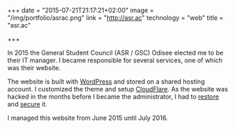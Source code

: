 +++
date = "2015-07-21T21:17:21+02:00"
image = "/img/portfolio/asrac.png"
link = "http://asr.ac"
technology = "web"
title = "asr.ac"

+++

In 2015 the General Student Council (ASR / GSC) Odisee elected me to be their IT manager. I became responsible for several services, one of which was their website.

The website is built with [WordPress](http://wordpress.org) and stored on a shared hosting account. I customized the theme and setup [CloudFlare](https://www.cloudflare.com/). As the website was hacked in the months before I became the administrator, I had to [restore](/2015/recovering-a-hacked-wordpress/) and [secure](/2015/hardening-your-wordpress-security/) it.

I managed this website from June 2015 until July 2016.